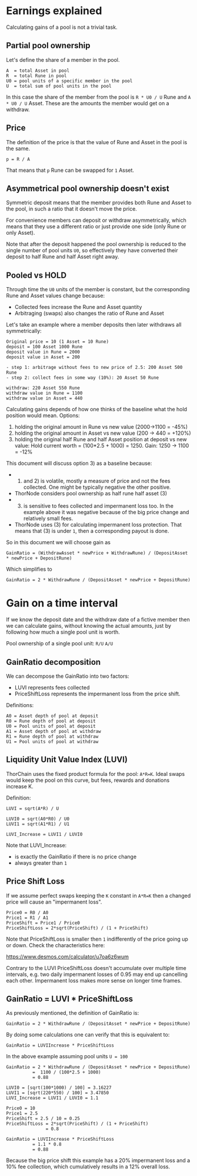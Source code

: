 # Earnings explained

Calculating gains of a pool is not a trivial task.

## Partial pool ownership

Let's define the share of a member in the pool.

```
A  = total Asset in pool
R  = total Rune in pool
U0 = pool units of a specific member in the pool
U  = total sum of pool units in the pool
```

In this case the share of the member from the pool is `R * U0 / U` Rune and `A * U0 / U` Asset.
These are the amounts the member would get on a withdraw.

## Price

The definition of the price is that the value of Rune and Asset in the pool is the same.

`p = R / A`

That means that `p` Rune can be swapped for `1` Asset.

## Asymmetrical pool ownership doesn't exist

Symmetric deposit means that the member provides both Rune and Asset to the pool, in such a ratio
that it doesn't move the price.

For convenience members can deposit or withdraw asymmetrically, which means that they use a different ratio
or just provide one side (only Rune or only Asset).

Note that after the deposit happened the pool ownership is reduced to the single number of pool units `U0`,
so effectively they have converted their deposit to half Rune and half Asset right away.


## Pooled vs HOLD

Through time the `U0` units of the member is constant, but the corresponding Rune and Asset values change because:

* Collected fees increase the Rune and Asset quantity
* Arbitraging (swaps) also changes the ratio of Rune and Asset

Let's take an example where a member deposits then later withdraws all symmetrically:

```
Original price = 10 (1 Asset = 10 Rune)
deposit = 100 Asset 1000 Rune
deposit value in Rune = 2000
deposit value in Asset = 200

- step 1: arbitrage without fees to new price of 2.5: 200 Asset 500 Rune
- step 2: collect fees in some way (10%): 20 Asset 50 Rune

withdraw: 220 Asset 550 Rune
withdraw value in Rune = 1100
withdraw value in Asset = 440
```

Calculating gains depends of how one thinks of the baseline what the hold position would mean.
Options:

1) holding the original amount in Rune vs new value (2000->1100 = -45%)
2) holding the original amount in Asset vs new value  (200 -> 440 = +120%)
3) holding the original half Rune and half Asset position at deposit vs new value:
   Hold current worth  = (100*2.5 + 1000) = 1250. Gain: 1250 -> 1100 = -12%

This document will discuss option 3) as a baseline because:
* 1) and 2) is volatile, mostly a measure of price and not the fees collected.
     One might be typically negative the other positive.
* ThorNode considers pool ownership as half rune half asset (3)
* 3) is sensitive to fees collected and impermanent loss too. In the example above it was negative
     because of the big price change and relatively small fees.
* ThorNode uses (3) for calculating impermanent loss protection. That means that (3) is under `1`, then
  a corresponding payout is done.

So in this document we will choose gain as

```
GainRatio = (WithdrawAsset * newPrice + WithdrawRune) / (DepositAsset * newPrice + DepositRune)
```

Which simplifies to

```
GainRatio = 2 * WithdrawRune / (DepositAsset * newPrice + DepositRune)
```

# Gain on a time interval

If we know the deposit date and the withdraw date of a fictive member then we can calculate gains,
without knowing the actual amounts, just by following how much a single pool unit is worth.

Pool ownership of a single pool unit: `R/U` `A/U`

## GainRatio decomposition

We can decompose the GainRatio into two factors:
* LUVI represents fees collected
* PriceShiftLoss represents the impermanent loss from the price shift.

Definitions:
```
A0 = Asset depth of pool at deposit
R0 = Rune depth of pool at deposit
U0 = Pool units of pool at deposit
A1 = Asset depth of pool at withdraw
R1 = Rune depth of pool at withdraw
U1 = Pool units of pool at withdraw
```

## Liquidity Unit Value Index (LUVI)

ThorChain uses the fixed product formula for the pool: `A*R=K`. Ideal swaps would keep the pool
on this curve, but fees, rewards and donations increase K.

Definition:
```
LUVI = sqrt(A*R) / U

LUVI0 = sqrt(A0*R0) / U0
LUVI1 = sqrt(A1*R1) / U1

LUVI_Increase = LUVI1 / LUVI0
```

Note that LUVI_Increase:
* is exactly the GainRatio if there is no price change
* always greater than `1`

## Price Shift Loss

If we assume perfect swaps keeping the `K` constant in `A*R=K` then a changed price will cause an
"impermanent loss".

```
Price0 = R0 / A0
Price1 = R1 / A1
PriceShift = Price1 / Price0
PriceShiftLoss = 2*sqrt(PriceShift) / (1 + PriceShift)
```

Note that PriceShiftLoss is smaller then `1` indifferently of the price going up or down.
Check the characteristics here:

https://www.desmos.com/calculator/u7oa6z6wum

Contrary to the LUVI PriceShiftLoss doesn't accumulate over multiple time intervals, e.g.
two daily impermanent losses of 0.95 may end up cancelling each other.
Impermanent loss makes more sense on longer time frames.

## GainRatio = LUVI * PriceShiftLoss

As previously mentioned, the definition of GainRatio is:

```
GainRatio = 2 * WithdrawRune / (DepositAsset * newPrice + DepositRune)
```

By doing some calculations one can verify that this is equivalent to:

```
GainRatio = LUVIIncrease * PriceShiftLoss
```

In the above example assuming pool units `U = 100`

```
GainRatio = 2 * WithdrawRune / (DepositAsset * newPrice + DepositRune)
          =  1100 / (100*2.5 + 1000)
          = 0.88

LUVI0 = [sqrt(100*1000) / 100] = 3.16227
LUVI1 = [sqrt(220*550) / 100] = 3.47850
LUVI_Increase = LUVI1 / LUVI0 = 1.1

Price0 = 10
Price1 = 2.5
PriceShift = 2.5 / 10 = 0.25
PriceShiftLoss = 2*sqrt(PriceShift) / (1 + PriceShift)
               = 0.8

GainRatio = LUVIIncrease * PriceShiftLoss
          = 1.1 * 0.8
          = 0.88
```

Because the big price shift this example has a 20% impermanent loss and a 10% fee collection,
which cumulatively results in a 12% overall loss.